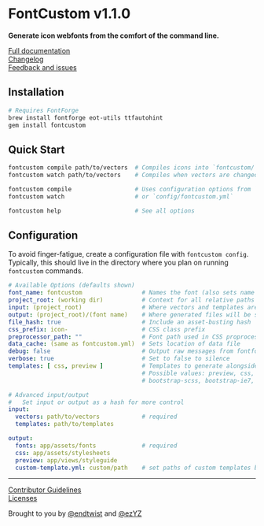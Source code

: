 # FontCustom v1.1.0

**Generate icon webfonts from the comfort of the command line.**

[Full documentation](http://fontcustom.com)<br/>
[Changelog](https://github.com/FontCustom/fontcustom/blob/master/CHANGELOG.md)<br/>
[Feedback and issues](https://github.com/FontCustom/fontcustom/issues)

## Installation

```sh
# Requires FontForge
brew install fontforge eot-utils ttfautohint
gem install fontcustom
```

## Quick Start

```sh
fontcustom compile path/to/vectors  # Compiles icons into `fontcustom/`
fontcustom watch path/to/vectors    # Compiles when vectors are changed/added/removed

fontcustom compile                  # Uses configuration options from `fontcustom.yml`
fontcustom watch                    # or `config/fontcustom.yml`

fontcustom help                     # See all options
```

## Configuration

To avoid finger-fatigue, create a configuration file with `fontcustom config`. Typically, this should live in the directory where you plan on running `fontcustom` commands.

```yml
# Available Options (defaults shown)
font_name: fontcustom                 # Names the font (also sets name and directory of generated files)
project_root: (working dir)           # Context for all relative paths
input: (project_root)                 # Where vectors and templates are located
output: (project_root)/(font name)    # Where generated files will be saved
file_hash: true                       # Include an asset-busting hash
css_prefix: icon-                     # CSS class prefix
preprocessor_path: ""                 # Font path used in CSS proprocessor templates
data_cache: (same as fontcustom.yml)  # Sets location of data file
debug: false                          # Output raw messages from fontforge
verbose: true                         # Set to false to silence
templates: [ css, preview ]           # Templates to generate alongside fonts
                                      # Possible values: preview, css, scss, scss-rails, bootstrap, 
                                      # bootstrap-scss, bootstrap-ie7, bootstrap-ie7-scss

# Advanced input/output
#   Set input or output as a hash for more control
input:
  vectors: path/to/vectors            # required
  templates: path/to/templates

output:
  fonts: app/assets/fonts             # required
  css: app/assets/stylesheets
  preview: app/views/styleguide
  custom-template.yml: custom/path    # set paths of custom templates by referencing their file name
```

---

[Contributor Guidelines](https://github.com/FontCustom/fontcustom/blob/master/CONTRIBUTING.md)<br/>
[Licenses](https://github.com/FontCustom/fontcustom/blob/master/LICENSES.txt)

Brought to you by [@endtwist](https://github.com/endtwist) and [@ezYZ](https://github.com/ezYZ)
